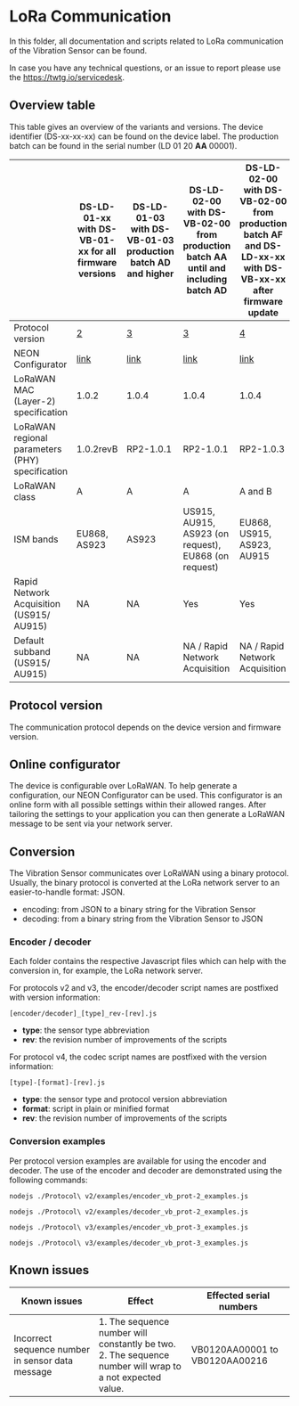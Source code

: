 # LoRa Communication

In this folder, all documentation and scripts related to LoRa communication of the Vibration Sensor can be found.

In case you have any technical questions, or an issue to report please use the https://twtg.io/servicedesk.

## Overview table

This table gives an overview of the variants and versions.
The device identifier (DS-xx-xx-xx) can be found on the device label.
The production batch can be found in the serial number (LD 01 20 **AA** 00001).

|                                                 | DS-LD-01-xx with DS-VB-01-xx for all firmware versions | DS-LD-01-03 with DS-VB-01-03 production batch AD and higher | DS-LD-02-00 with DS-VB-02-00 from production batch AA until and including batch AD | DS-LD-02-00 with DS-VB-02-00 from production batch AF and DS-LD-xx-xx with DS-VB-xx-xx after firmware update |
| ----------------------------------------------- | ------------------------------------------------------ | ------------------------------------------------------      | ------------------------------------------------------ | ------------------------------------------------------ |
| Protocol version| [2](./Protocol%20v2/) | [3](./Protocol%20v3/) | [3](./Protocol%20v3/) | [4](./Protocol%20v4/) |
| NEON Configurator                               | [link](https://neon-configurator.twtg.io/neon/vb/v2/)  | [link](https://neon-configurator.twtg.io/neon/vb/v3/)       | [link](https://neon-configurator.twtg.io/neon/vb/v3/)  | [link](https://neon-configurator.twtg.io/neon/vb/v4/)  |
| LoRaWAN MAC (Layer-2) specification             | 1.0.2 | 1.0.4 | 1.0.4 |1.0.4 |
| LoRaWAN regional parameters (PHY) specification | 1.0.2revB | RP2-1.0.1 | RP2-1.0.1 | RP2-1.0.3 |
| LoRaWAN class                                   | A      | A | A | A and B|
| ISM bands                                       | EU868, AS923| AS923| US915, AU915, AS923 (on request), EU868 (on request) | EU868, US915, AS923, AU915|
| Rapid Network Acquisition (US915/ AU915)        | NA | NA | Yes | Yes |
| Default subband (US915/ AU915)                  | NA | NA | NA / Rapid Network Acquisition | NA / Rapid Network Acquisition |

## Protocol version

The communication protocol depends on the device version and firmware version.

## Online configurator

The device is configurable over LoRaWAN.
To help generate a configuration, our NEON Configurator can be used.
This configurator is an online form with all possible settings within their allowed ranges.
After tailoring the settings to your application you can then generate a LoRaWAN message to be sent via your network server.

## Conversion

The Vibration Sensor communicates over LoRaWAN using a binary protocol.
Usually, the binary protocol is converted at the LoRa network server to an easier-to-handle format: JSON.

- encoding: from JSON to a binary string for the Vibration Sensor
- decoding: from a binary string from the Vibration Sensor to JSON

### Encoder / decoder

Each folder contains the respective Javascript files which can help with the conversion in, for example, the LoRa network server.

For protocols v2 and v3, the encoder/decoder script names are postfixed with version information:

    [encoder/decoder]_[type]_rev-[rev].js

- **type**: the sensor type abbreviation
- **rev**: the revision number of improvements of the scripts

For protocol v4, the codec script names are postfixed with the version information:

    [type]-[format]-[rev].js

- **type**: the sensor type and protocol version abbreviation
- **format**: script in plain or minified format
- **rev**: the revision number of improvements of the scripts

### Conversion examples

Per protocol version examples are available for using the encoder and decoder.
The use of the encoder and decoder are demonstrated using the following commands:

```
nodejs ./Protocol\ v2/examples/encoder_vb_prot-2_examples.js

nodejs ./Protocol\ v2/examples/decoder_vb_prot-2_examples.js

nodejs ./Protocol\ v3/examples/encoder_vb_prot-3_examples.js

nodejs ./Protocol\ v3/examples/decoder_vb_prot-3_examples.js
```

## Known issues

| Known issues                                     | Effect                                                                                                         | Effected serial numbers        |
| ------------------------------------------------ | -------------------------------------------------------------------------------------------------------------- | ------------------------------ |
| Incorrect sequence number in sensor data message | 1. The sequence number will constantly be two.<br /> 2. The sequence number will wrap to a not expected value. | VB0120AA00001 to VB0120AA00216 |

